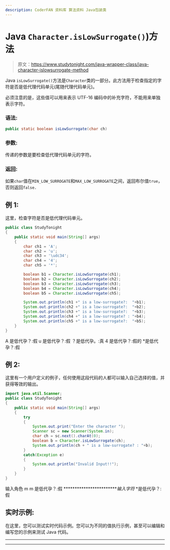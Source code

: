 ```yaml
---
description: CoderFAN 资料库 算法资料 Java包装类
---
```


# Java `Character.isLowSurrogate()`)方法

> 原文：<https://www.studytonight.com/java-wrapper-class/java-character-islowsurrogate-method>

Java `isLowSurrogate()`方法是`Character`类的一部分。此方法用于检查指定的字符是否是低代理代码单元(尾随代理代码单元)。

必须注意的是，这些值可以用来表示 UTF-16 编码中的补充字符，不能用来单独表示字符。

### 语法:

```java
public static boolean isLowSurrogate(char ch) 
```

### 参数:

传递的参数是要检查低代理代码单元的字符。

### 返回:

如果`char`值在`MIN_LOW_SURROGATE`和`MAX_LOW_SURROGATE`之间，返回布尔值`true`，否则返回`false.`

## 例 1:

这里，检查字符是否是低代理代码单元。

```java
public class StudyTonight
{  
	public static void main(String[] args)
	{  
		char ch1 = 'A';  
		char ch2 = 'u';  
		char ch3 = '\udc34';  
		char ch4 = '4';  
		char ch5 = '*';  

		boolean b1 = Character.isLowSurrogate(ch1);  
		boolean b2 = Character.isLowSurrogate(ch2);  
		boolean b3 = Character.isLowSurrogate(ch3);  
		boolean b4 = Character.isLowSurrogate(ch4);  
		boolean b5 = Character.isLowSurrogate(ch5);  

		System.out.println(ch1 +" is a low-surrogate?:  "+b1);  
		System.out.println(ch2 +" is a low-surrogate?:  "+b2);  
		System.out.println(ch3 +" is a low-surrogate?:  "+b3);  
		System.out.println(ch4 +" is a low-surrogate? : "+b4);  
		System.out.println(ch5 +" is a low-surrogate?:  "+b5);  
	}  
} 
```

A 是低代孕？:假
u 是低代孕？:假
？是低代孕。:真
4 是低代孕？:假的
*是低代孕？:假

## 例 2:

这里有一个用户定义的例子，任何使用这段代码的人都可以输入自己选择的值，并获得等效的输出。

```java
import java.util.Scanner; 
public class StudyTonight
{  
	public static void main(String[] args)
	{  
		try
		{
			System.out.print("Enter the character ");  
			Scanner sc = new Scanner(System.in);         
			char ch = sc.next().charAt(0);  
			boolean b = Character.isLowSurrogate(ch);
			System.out.println(ch + " is a low-surrogate? : "+b);
		}
		catch(Exception e)
		{
			System.out.println("Invalid Input!!");
		}
	}  
}
```

输入角色 m
m 是低代孕？:假
*************************输入字符*
*是低代孕？:假

## 实时示例:

在这里，您可以测试实时代码示例。您可以为不同的值执行示例，甚至可以编辑和编写您的示例来测试 Java 代码。

* * *

* * *